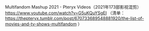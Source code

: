 Multifandom Mashup 2021 - Pteryx Videos（2021年173部影视混剪） https://www.youtube.com/watch?v=G5uKQuYSgEI （清单：https://thepteryx.tumblr.com/post/670733689548881920/the-list-of-movies-and-tv-shows-multifandom ）